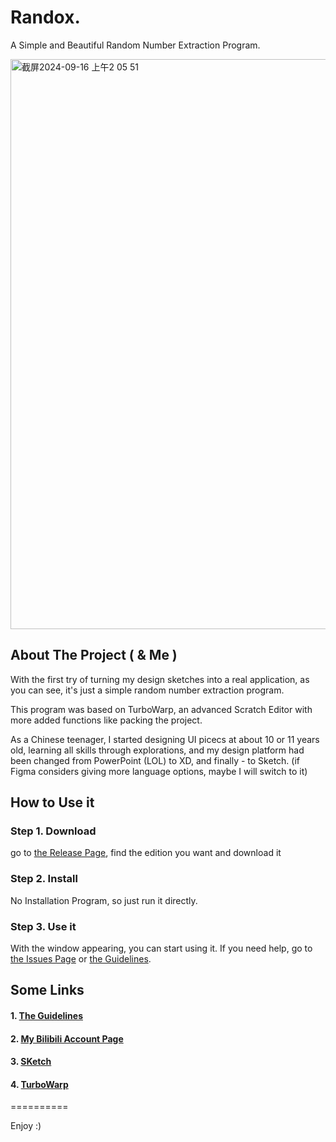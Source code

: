 # Randox.
A Simple and Beautiful Random Number Extraction Program.

<img width="912" alt="截屏2024-09-16 上午2 05 51" src="https://github.com/user-attachments/assets/e44bc69a-482b-4891-8bbc-cd934eeb8b6d">


## About The Project ( & Me )

With the first try of turning my design sketches into a real application, as you can see, it's just a simple random number extraction program.

This program was based on TurboWarp, an advanced Scratch Editor with more added functions like packing the project.

As a Chinese teenager, I started designing UI picecs at about 10 or 11 years old, learning all skills through explorations, and my design platform had been changed from PowerPoint (LOL) to XD, and finally - to Sketch. (if Figma considers giving more language options, maybe I will switch to it)

## How to Use it

### Step 1. Download

go to [the Release Page](https://github.com/INSIDER0018/randox/releases), find the edition you want and download it

### Step 2. Install

No Installation Program, so just run it directly.

### Step 3. Use it

With the window appearing, you can start using it. If you need help, go to [the Issues Page](https://github.com/INSIDER0018/randox/issues) or [the Guidelines](https://github.com/INSIDER0018/randox).

## Some Links

#### 1. [The Guidelines](https://github.com/INSIDER0018/randox)

#### 2. [My Bilibili Account Page](https://space.bilibili.com/403237454)

#### 3. [SKetch](https://www.sketch.com/)

#### 4. [TurboWarp](https://turbowarp.org/)

==========

Enjoy :)
